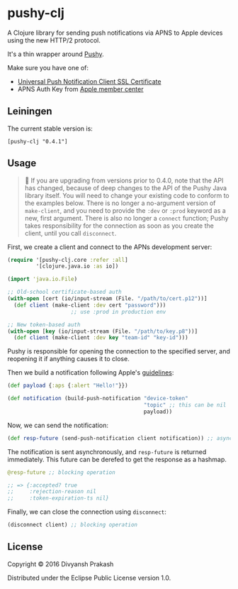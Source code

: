 # pushy-clj

A Clojure library for sending push notifications via APNS to Apple devices
using the new HTTP/2 protocol.

It's a thin wrapper around [Pushy](https://github.com/relayrides/pushy).

Make sure you have one of:
* [Universal Push Notification Client SSL Certificate](https://developer.apple.com/library/ios/documentation/IDEs/Conceptual/AppDistributionGuide/AddingCapabilities/AddingCapabilities.html#//apple_ref/doc/uid/TP40012582-CH26-SW11)
* APNS Auth Key from [Apple member center](https://developer.apple.com/account/)

## Leiningen

The current stable version is:

`[pushy-clj "0.4.1"]`

## Usage

> :wrench: If you are upgrading from versions prior to 0.4.0, note
> that the API has changed, because of deep changes to the API of the
> Pushy Java library itself. You will need to change your existing
> code to conform to the examples below. There is no longer a
> no-argument version of `make-client`, and you need to provide the
> `:dev` or `:prod` keyword as a new, first argument. There is also no
> longer a `connect` function; Pushy takes responsibility for the
> connection as soon as you create the client, until you call
> `disconnect`.

First, we create a client and connect to the APNs development server:

```clojure
(require '[pushy-clj.core :refer :all]
         '[clojure.java.io :as io])

(import 'java.io.File)

;; Old-school certificate-based auth
(with-open [cert (io/input-stream (File. "/path/to/cert.p12"))]
  (def client (make-client :dev cert "password")))
                    ;; use :prod in production env

;; New token-based auth
(with-open [key (io/input-stream (File. "/path/to/key.p8"))]
  (def client (make-client :dev key "team-id" "key-id")))

```

Pushy is responsible for opening the connection to the specified
server, and reopening it if anything causes it to close.

Then we build a notification following Apple's [guidelines](https://developer.apple.com/library/content/documentation/NetworkingInternet/Conceptual/RemoteNotificationsPG/CreatingtheNotificationPayload.html#//apple_ref/doc/uid/TP40008194-CH10-SW1):

```clojure
(def payload {:aps {:alert "Hello!"}})

(def notification (build-push-notification "device-token" 
                                           "topic" ;; this can be nil
                                           payload))
```

Now, we can send the notification:

```clojure
(def resp-future (send-push-notification client notification)) ;; async operation!
```

The notification is sent asynchronously, and `resp-future` is returned immediately.
This future can be derefed to get the response as a hashmap.

```clojure
@resp-future ;; blocking operation

;; => {:accepted? true
;;     :rejection-reason nil
;;     :token-expiration-ts nil}
```

Finally, we can close the connection using `disconnect`:

```clojure
(disconnect client) ;; blocking operation
```

## License

Copyright © 2016 Divyansh Prakash

Distributed under the Eclipse Public License version 1.0.
